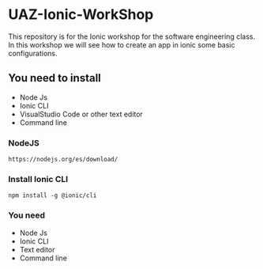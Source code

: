 # UAZ-Ionic-WorkShop

This repository is for the Ionic workshop for the software engineering class. In this workshop we will see how to create an app in ionic some basic configurations.

## You need to install

- Node Js
- Ionic CLI
- VisualStudio Code or other text editor
- Command line

### NodeJS

```
https://nodejs.org/es/download/
```

### Install Ionic CLI

```
npm install -g @ionic/cli
```

### You need

- Node Js
- Ionic CLI
- Text editor
- Command line
